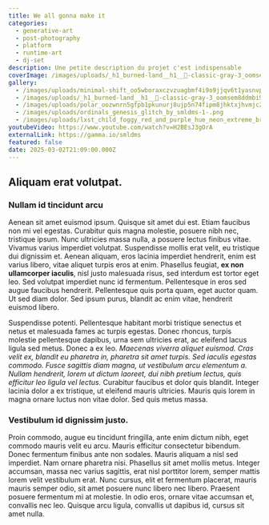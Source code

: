 ```yaml
---
title: We all gonna make it
categories:
  - generative-art
  - post-photography
  - platform
  - runtime-art
  - dj-set
description: Une petite description du projet c'est indispensable
coverImage: /images/uploads/_h1_burned-land__h1__🎨-classic-gray-3_oomsem8ddmbi9ksyd1ksrqzhxdwrrfwfrix59egvagxzdyka2rp.png
gallery:
  - /images/uploads/minimal-shift_oo5wboraxczvzuagbmf4i9o9jjqv6t1yasnvpjzpqyh3jcbcxjg.png
  - /images/uploads/_h1_burned-land__h1__🎨-classic-gray-3_oomsem8ddmbi9ksyd1ksrqzhxdwrrfwfrix59egvagxzdyka2rp.png
  - /images/uploads/polar_oozwnrn5gfpb1pkunurj8ujp5n74fipm8jhktxjhvmjc2g8sxfg.png
  - /images/uploads/ordinals_genesis_glitch_by_smldms-1-.png
  - /images/uploads/lxst_child_foggy_red_and_purple_hue_neon_extreme_brutalism_clou_0df11c47-adbd-405c-9bca-f17380d46565.png
youtubeVideo: https://www.youtube.com/watch?v=H2BEsJ3gOrA
externalLink: https://gamma.io/smldms
featured: false
date: 2025-03-02T21:09:00.000Z
---
```

## Aliquam erat volutpat.

### Nullam id tincidunt arcu

 Aenean sit amet euismod ipsum. Quisque sit amet dui est. Etiam faucibus non mi vel egestas. Curabitur quis magna molestie, posuere nibh nec, tristique ipsum. Nunc ultricies massa nulla, a posuere lectus finibus vitae. Vivamus varius imperdiet volutpat. Suspendisse mollis erat velit, eu tristique dui dignissim et. Aenean aliquam, eros lacinia imperdiet hendrerit, enim est varius libero, vitae aliquet turpis eros at enim. Phasellus feugiat, **ex non ullamcorper iaculis**, nisl justo malesuada risus, sed interdum est tortor eget leo. Sed volutpat imperdiet nunc id fermentum. Pellentesque in eros sed augue faucibus hendrerit. Pellentesque quis porta quam, eget auctor quam. Ut sed diam dolor. Sed ipsum purus, blandit ac enim vitae, hendrerit euismod libero.

Suspendisse potenti. Pellentesque habitant morbi tristique senectus et netus et malesuada fames ac turpis egestas. Donec rhoncus, turpis molestie pellentesque dapibus, urna sem ultricies erat, ac eleifend lacus ligula sed metus. Donec a ex leo. *Maecenas viverra aliquet euismod. Cras velit ex, blandit eu pharetra in, pharetra sit amet turpis. Sed iaculis egestas commodo. Fusce sagittis diam magna, ut vestibulum arcu elementum a. Nullam hendrerit, lorem ut dictum laoreet, dui nibh pretium lectus, quis efficitur leo ligula vel lectus.* Curabitur faucibus et dolor quis blandit. Integer lacinia dolor a ex tristique, ut eleifend mauris ultricies. Mauris quis lorem in magna ornare luctus non vitae dolor. Sed quis metus massa.

### Vestibulum id dignissim justo.

Proin commodo, augue eu tincidunt fringilla, ante enim dictum nibh, eget commodo mauris velit eu arcu. Mauris efficitur consectetur bibendum. Donec fermentum finibus ante non sodales. Mauris aliquam a nisl sed imperdiet. Nam ornare pharetra nisi. Phasellus sit amet mollis metus. Integer accumsan, massa nec varius sagittis, erat nisl porttitor lorem, semper mattis lorem velit vestibulum erat. Nunc cursus, elit et fermentum placerat, mauris mauris semper odio, sit amet posuere nunc libero nec libero. Praesent posuere fermentum mi at molestie. In odio eros, ornare vitae accumsan et, convallis nec leo. Quisque arcu ligula, convallis ut dapibus id, cursus sit amet nulla.
